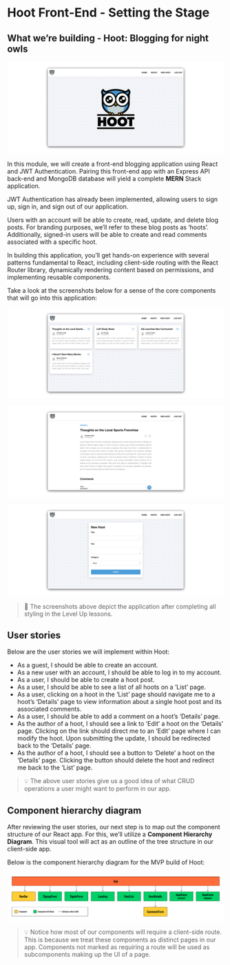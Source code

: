 # Hoot Front-End - Setting the Stage

## What we’re building - Hoot: Blogging for night owls

![Hoot Hero](../public/images/landing.png)

In this module, we will create a front-end blogging application using React and JWT Authentication. Pairing this front-end app with an Express API back-end and MongoDB database will yield a complete **MERN** Stack application.

JWT Authentication has already been implemented, allowing users to sign up, sign in, and sign out of our application.

Users with an account will be able to create, read, update, and delete blog posts. For branding purposes, we’ll refer to these blog posts as ‘hoots’. Additionally, signed-in users will be able to create and read comments associated with a specific hoot.

In building this application, you’ll get hands-on experience with several patterns fundamental to React, including client-side routing with the React Router library, dynamically rendering content based on permissions, and implementing reusable components.

Take a look at the screenshots below for a sense of the core components that will go into this application:

![list](../public/images/list.png)

![details](../public/images/details.png)

![new](../public/images/new.png)

> 🚀 The screenshots above depict the application after completing all styling in the Level Up lessons.

## User stories
Below are the user stories we will implement within Hoot:

- As a guest, I should be able to create an account.
- As a new user with an account, I should be able to log in to my account.
- As a user, I should be able to create a hoot post.
- As a user, I should be able to see a list of all hoots on a ‘List’ page.
- As a user, clicking on a hoot in the ‘List’ page should navigate me to a hoot’s ‘Details’ page to view information about a single hoot post and its associated comments.
- As a user, I should be able to add a comment on a hoot’s ‘Details’ page.
- As the author of a hoot, I should see a link to ‘Edit’ a hoot on the ‘Details’ page. Clicking on the link should direct me to an ‘Edit’ page where I can modify the hoot. Upon submitting the update, I should be redirected back to the ‘Details’ page.
- As the author of a hoot, I should see a button to ‘Delete’ a hoot on the ‘Details’ page. Clicking the button should delete the hoot and redirect me back to the ‘List’ page.

>💡 The above user stories give us a good idea of what CRUD operations a user might want to perform in our app.

## Component hierarchy diagram
After reviewing the user stories, our next step is to map out the component structure of our React app. For this, we’ll utilize a **Component Hierarchy Diagram**. This visual tool will act as an outline of the tree structure in our client-side app.

Below is the component hierarchy diagram for the MVP build of Hoot:

![chd](../public/images/chd.png)

> 💡 Notice how most of our components will require a client-side route. This is because we treat these components as distinct pages in our app. Components not marked as requiring a route will be used as subcomponents making up the UI of a page.


